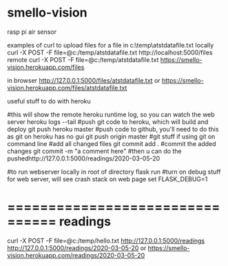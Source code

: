 # smello-vision
rasp pi air sensor

examples of curl to upload files
for a file in c:\temp\atstdatafile.txt
locally
     curl -X POST -F file=@c:/temp/atstdatafile.txt  http://localhost:5000/files
remote
    curl -X POST -F file=@c:/temp/atstdatafile.txt  https://smello-vision.herokuapp.com/files

in browser 
    http://127.0.0.1:5000/files/atstdatafile.txt
or
    https://smello-vision.herokuapp.com/files/atstdatafile.txt

useful stuff to do with heroku

#this will show the remote heroku runtime log, so you can watch the web server
heroku logs --tail
#push git code to heroku, which will build and deploy
git push heroku master
#push code to github, you'll need to do this as git on heroku has no gui
git push origin master
#git stuff
if using git on command line
#add all changed files
git commit add .
#commit the added changes
git commit -m "a comment here"
#then u can do the pushedhttp://127.0.0.1:5000/readings/2020-03-05-20

#to run webserver locally in root of directory
flask run
#turn on debug stuff for web server, will see crash stack on web page
set FLASK_DEBUG=1

================================
readings
==================================
 curl -X POST -F file=@c:/temp/hello.txt http://127.0.0.1:5000/readings
 http://127.0.0.1:5000/readings/2020-03-05-20
 or
 https://smello-vision.herokuapp.com/readings/2020-03-05-20


